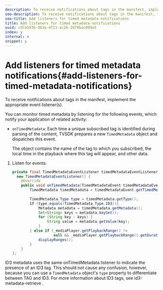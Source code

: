 ```yaml
---
description: To receive notifications about tags in the manifest, implement the appropriate event listener(s).
seo-description: To receive notifications about tags in the manifest, implement the appropriate event listener(s).
seo-title: Add listeners for timed metadata notifications
title: Add listeners for timed metadata notifications
uuid: cd7a5936-d63a-4711-ac16-2d79bac099a3
index: y
internal: n
snippet: y
---
```


# Add listeners for timed metadata notifications{#add-listeners-for-timed-metadata-notifications}

To receive notifications about tags in the manifest, implement the appropriate event listener(s).

You can monitor timed metadata by listening for the following events, which notify your application of related activity:

* `onTimedMetadata`: Each time a unique subscribed tag is identified during parsing of the content, TVSDK prepares a new `TimedMetadata` object and dispatches this event.

  The object contains the name of the tag to which you subscribed, the local time in the playback where this tag will appear, and other data.

1. Listen for events.

   ```java
   private final TimedMetadataEventListener timedMetadataEventListener =  
     new TimedMetadataEventListener() { 
       @Override 
       public void onTimedMetadata(TimedMetadataEvent timedMetadataEvent) { 
           TimedMetadata timedMetadata = timedMetadataEvent.getTimedMetadata(); 
    
           TimedMetadata.Type type = timedMetadata.getType(); 
           if (type.equals(TimedMetadata.Type.ID3)){ 
               Metadata metadata = timedMetadata.getMetadata(); 
               Set<String> keys = metadata.keySet(); 
               for (String key : keys) { 
                   String value = metadata.getValue(key); 
               } 
           } else if (_mediaPlayer.getPlaybackRange() !=  
                      null && _mediaPlayer.getPlaybackRange().getDuration() > 0) { 
               displayRanges(); 
           } 
       } 
   }; 
   
   ```

ID3 metadata uses the same onTimedMetadata listener to indicate the presence of an ID3 tag. This should not cause any confusion, however, because you can use a `TimedMetadata` object's `type` property to differentiate between TAG and ID3. For more information about ID3 tags, see  id3-metadata-retrieve . 
